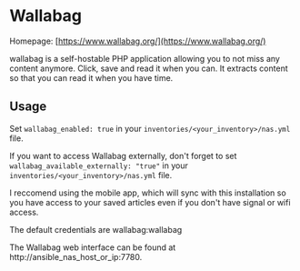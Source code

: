 # Wallabag

Homepage: [https://www.wallabag.org/](https://www.wallabag.org/)

wallabag is a self-hostable PHP application allowing you to not miss any content anymore. Click, save and read it when you can. It extracts content so that you can read it when you have time.

## Usage

Set `wallabag_enabled: true` in your `inventories/<your_inventory>/nas.yml` file.

If you want to access Wallabag externally, don't forget to set `wallabag_available_externally: "true"` in your `inventories/<your_inventory>/nas.yml` file.

I reccomend using the mobile app, which will sync with this installation so you have access to your saved articles even if you don't have signal or wifi access.

The default credentials are wallabag:wallabag

The Wallabag web interface can be found at http://ansible_nas_host_or_ip:7780.
